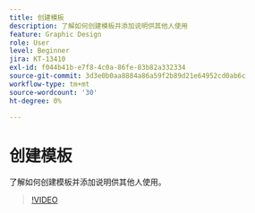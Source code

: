 ```yaml
---
title: 创建模板
description: 了解如何创建模板并添加说明供其他人使用
feature: Graphic Design
role: User
level: Beginner
jira: KT-13410
exl-id: f044b41b-e7f8-4c0a-86fe-83b82a332334
source-git-commit: 3d3e0b0aa8884a86a59f2b89d21e64952cd0ab6c
workflow-type: tm+mt
source-wordcount: '30'
ht-degree: 0%

---
```


# 创建模板

了解如何创建模板并添加说明供其他人使用。

>[!VIDEO](https://video.tv.adobe.com/v/3420208?quality=12&learn=on&hidetitle=true)
